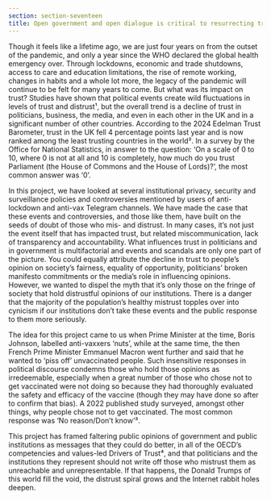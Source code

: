 ```yaml
---
section: section-seventeen
title: Open government and open dialogue is critical to resurrecting trust
---
```

Though it feels like a lifetime ago, we are just four years on from the outset of the pandemic, and only a year since the WHO declared the global health emergency over. Through lockdowns, economic and trade shutdowns, access to care and education limitations, the rise of remote working, changes in habits and a whole lot more, the legacy of the pandemic will continue to be felt for many years to come. But what was its impact on trust? Studies have shown that political events create wild fluctuations in levels of trust and distrust¹, but the overall trend is a decline of trust in politicians, business, the media, and even in each other in the UK and in a significant number of other countries. According to the 2024 Edelman Trust Barometer, trust in the UK fell 4 percentage points last year and is now ranked among the least trusting countries in the world². In a survey by the Office for National Statistics, in answer to the question: ‘On a scale of 0 to 10, where 0 is not at all and 10 is completely, how much do you trust Parliament (the House of Commons and the House of Lords)?’, the most common answer was ‘0’.

In this project, we have looked at several institutional privacy, security and surveillance policies and controversies mentioned by users of anti-lockdown and anti-vax Telegram channels. We have made the case that these events and controversies, and those like them, have built on the seeds of doubt of those who mis- and distrust. In many cases, it’s not just the event itself that has impacted trust, but related miscommunication, lack of transparency and accountability. What influences trust in politicians and in government is multifactorial and events and scandals are only one part of the picture. You could equally attribute the decline in trust to people’s opinion on society’s fairness, equality of opportunity, politicians’ broken manifesto commitments or the media’s role in influencing opinions. However, we wanted to dispel the myth that it’s only those on the fringe of society that hold distrustful opinions of our institutions. There is a danger that the majority of the population’s healthy mistrust topples over into cynicism if our institutions don’t take these events and the public response to them more seriously.

The idea for this project came to us when Prime Minister at the time, Boris Johnson, labelled anti-vaxxers ‘nuts’, while at the same time, the then French Prime Minister Emmanuel Macron went further and said that he wanted to ‘piss off’ unvaccinated people. Such insensitive responses in political discourse condemns those who hold those opinions as irredeemable, especially when a great number of those who chose not to get vaccinated were not doing so because they had thoroughly evaluated the safety and efficacy of the vaccine (though they may have done so after to confirm that bias). A 2022 published study surveyed, amongst other things, why people chose not to get vaccinated. The most common response was ‘No reason/Don’t know’³. 

This project has framed faltering public opinions of government and public institutions as messages that they could do better, in all of the OECD’s competencies and values-led Drivers of Trust⁴, and that politicians and the institutions they represent should not write off those who mistrust them as unreachable and unrepresentable. If that happens, the Donald Trumps of this world fill the void, the distrust spiral grows and the Internet rabbit holes deepen.
